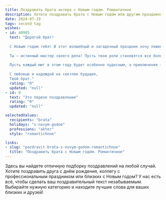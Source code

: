 ```yaml
---
title: Поздравить брата актера с Новым годом. Романтичное
description: Хотите поздравить брата с Новым годом или другим праздником? Наш ИИ создаст незабываемое поздравление, а вы обязательно выделитесь среди других.  
date: 2024-07-19
tags: second tag
wishes:
- id: 40985
  text: "Дорогой брат!
  
  С Новым годом тебя! В этот волшебный и загадочный праздник хочу пожелать тебе, чтобы каждый новый день был как сцена из любимой пьесы — полной ярких эмоций, неожиданных поворотом и искренних переживаний. Пусть на твоем жизненном пути встречаются только самые светлые и талантливые люди, а мечты сбываются, как самые искренние признания на большой сцене.
  
  Ты — истинный мастер своего дела! Пусть твои роли становятся все более глубокими и многогранными, а сердца зрителей наполняются теплом и восхищением. Желаю ярких успехов, вдохновения и безграничной любви, которая сделает твою жизнь настоящим шедевром.
  
  Пусть каждый миг в этом году будет особенно чудесным, а приключения — незабываемыми. Будь смелым в своих мечтах и настойчивым в их реализации. Я всегда рядом, готов поддержать и вдохновить.
  
  С любовью и надеждой на светлое будущее,
  Твой брат."
  rating: "0"
  updated: "null"
- id: 0
  text: "Это первое поздравление"
  rating: "0"
  updated: "null"

selectedValues:
  recipients: "brata"
  holidays: "s-novym-godom"
  professions: "akter"
  style: "romantichnoe"

links:
- slug: "pozdravit-brata-s-novym-godom-romantichnoe"
  title: "Поздравить брата с Новым годом. Романтичное"
---
```


Здесь вы найдете отличную подборку поздравлений на любой случай. 
Хотите поздравить друга с днём рождения, коллегу с профессиональным праздником или близких с Новым годом? У нас есть всё, чтобы сделать ваш поздравительный текст незабываемым. Выбирайте нужную категорию и находите лучшие слова для ваших близких и друзей!
